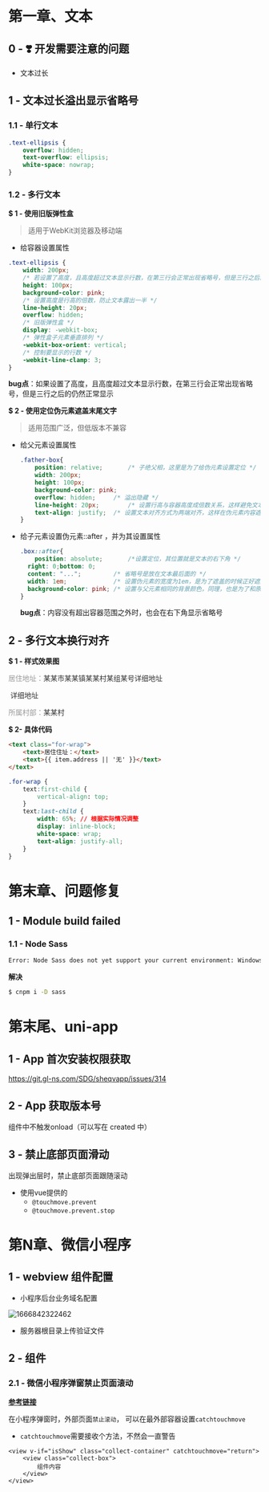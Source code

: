 # 第一章、文本

## 0 - :heavy_heart_exclamation: 开发需要注意的问题

- 文本过长



## 1 - 文本过长溢出显示省略号

### 1.1 - 单行文本

```css
.text-ellipsis {
    overflow: hidden;
    text-overflow: ellipsis;
    white-space: nowrap;
}
```



### 1.2 - 多行文本

**$ 1 - 使用旧版弹性盒**

> 适用于WebKit浏览器及移动端

- 给容器设置属性

```css
.text-ellipsis {
    width: 200px;
    /* 若设置了高度，且高度超过文本显示行数，在第三行会正常出现省略号，但是三行之后的仍然正常显示 */
    height: 100px;
    background-color: pink;
    /* 设置高度是行高的倍数，防止文本露出一半 */
    line-height: 20px;
    overflow: hidden;
    /* 旧版弹性盒 */
    display: -webkit-box;
    /* 弹性盒子元素垂直排列 */
    -webkit-box-orient: vertical;
    /* 控制要显示的行数 */
    -webkit-line-clamp: 3;
}
```

**bug点**：如果设置了高度，且高度超过文本显示行数，在第三行会正常出现省略号，但是三行之后的仍然正常显示



**$ 2 - 使用定位伪元素遮盖末尾文字**

> 适用范围广泛，但低版本不兼容

- 给父元素设置属性

  ```css
  .father-box{
      position: relative;		/* 子绝父相，这里是为了给伪元素设置定位 */
      width: 200px;
      height: 100px;
      background-color: pink;
      overflow: hidden;		/* 溢出隐藏 */
      line-height: 20px;		/* 设置行高与容器高度成倍数关系，这样避免文本溢出时，文字显示一半 */
      text-align: justify;	/* 设置文本对齐方式为两端对齐，这样在伪元素内容遮盖末尾文字时才能对齐 */
  }
  ```

  

- 给子元素设置伪元素::after ，并为其设置属性

  ```css
  .box::after{
      position: absolute;		/*设置定位，其位置就是文本的右下角 */
  	right: 0;bottom: 0;
  	content: "...";			/* 省略号是放在文本最后面的 */
  	width: 1em;				/* 设置伪元素的宽度为1em，是为了遮盖的时候正好遮盖中原来的一个字的大小*/
  	background-color: pink;	/* 设置与父元素相同的背景颜色，同理，也是为了和原来的内容样式保持一致*/
  }
  ```

  **bug点**：内容没有超出容器范围之外时，也会在右下角显示省略号



## 2 - 多行文本换行对齐

**$ 1 - 样式效果图** 

<span style="color: #999">居住地址：</span><span style="color: #333">某某市某某镇某某村某组某号详细地址</span> 

​	 			<span style="color: #333">详细地址</span> 

<span style="color: #999">所属村部：</span><span style="color: #333">某某村</span> 

**$ 2- 具体代码** 

```html
<text class="for-wrap">
	<text>居住住址：</text>
	<text>{{ item.address || '无' }}</text>
</text>
```

```css
.for-wrap {
    text:first-child {
        vertical-align: top;
    }
    text:last-child {
        width: 65%;	// 根据实际情况调整
        display: inline-block;
        white-space: wrap;
        text-align: justify-all;
    }
}
```



# 第末章、问题修复

## 1 - Module build failed

### 1.1 - Node Sass

```bash
Error: Node Sass does not yet support your current environment: Windows 64-bit with Unsupported runtime (93)
```

**解决**

```bash
$ cnpm i -D sass
```



# 第末尾、uni-app

## 1 - App 首次安装权限获取

https://git.gl-ns.com/SDG/sheqvapp/issues/314



## 2 - App 获取版本号

组件中不触发onload（可以写在 created 中）



## 3 - 禁止底部页面滑动

出现弹出层时，禁止底部页面跟随滚动

- 使用vue提供的
  - `@touchmove.prevent`
  - `@touchmove.prevent.stop`



# 第N章、微信小程序

## 1 - webview 组件配置

- 小程序后台业务域名配置

![1666842322462](开发手册.assets/1666842322462.png)

- 服务器根目录上传验证文件



## 2 - 组件

### 2.1 - 微信小程序弹窗禁止页面滚动

[**参考链接**](https://blog.csdn.net/AK852369/article/details/111991661?ops_request_misc=%257B%2522request%255Fid%2522%253A%2522166874106816782414927193%2522%252C%2522scm%2522%253A%252220140713.130102334..%2522%257D&request_id=166874106816782414927193&biz_id=0&utm_medium=distribute.pc_search_result.none-task-blog-2~all~sobaiduend~default-1-111991661-null-null.142^v65^opensearch_v2,201^v3^add_ask,213^v2^t3_control2&utm_term=%E5%B0%8F%E7%A8%8B%E5%BA%8F%E7%A6%81%E6%AD%A2%E9%A1%B5%E9%9D%A2%E6%BB%9A%E5%8A%A8&spm=1018.2226.3001.4187)

在小程序弹窗时，外部页面`禁止滚动`， 可以在最外部容器设置`catchtouchmove`

- `catchtouchmove`需要接收个方法，不然会一直警告

```vue
<view v-if="isShow" class="collect-container" catchtouchmove="return">
    <view class="collect-box">
        组件内容
    </view>
</view>
```

